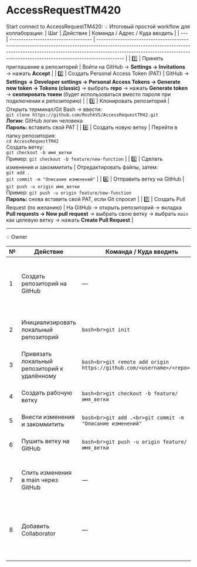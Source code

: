 # AccessRequestTM420

Start connect to AccessRequestTM420: 
💡 Итоговый простой workflow для коллаборации:
| Шаг | Действие                            | Команда / Адрес / Куда вводить                                                                                                                                                                                                                        |
| --- | ----------------------------------- | ----------------------------------------------------------------------------------------------------------------------------------------------------------------------------------------------------------------------------------------------------- |
| 1️⃣ | Принять приглашение в репозиторий   | Войти на GitHub → **Settings → Invitations** → нажать **Accept**                                                                                                                                                                                      |
| 2️⃣ | Создать Personal Access Token (PAT) | GitHub → **Settings → Developer settings → Personal Access Tokens → Generate new token → Tokens (classic)** → выбрать **repo** → нажать **Generate token** → **скопировать токен** (будет использоваться вместо пароля при подключении к репозиторию) |
| 3️⃣ | Клонировать репозиторий             | Открыть терминал/Git Bash → ввести:<br>`git clone https://github.com/RozhkVS/AccessRequestTM42.git`<br>**Логин:** GitHub логин человека<br>**Пароль:** вставить свой PAT                                                                              |
| 4️⃣ | Создать новую ветку                 | Перейти в папку репозитория:<br>`cd AccessRequestTM42`<br>Создать ветку:<br>`git checkout -b имя_ветки`<br>Пример: `git checkout -b feature/new-function`                                                                                             |
| 5️⃣ | Сделать изменения и закоммитить     | Отредактировать файлы, затем:<br>`git add .`<br>`git commit -m "Описание изменений"`                                                                                                                                                                  |
| 6️⃣ | Отправить ветку на GitHub           | `git push -u origin имя_ветки`<br>Пример: `git push -u origin feature/new-function`<br>**Пароль:** снова вставить свой PAT, если Git спросит                                                                                                          |
| 7️⃣ | Создать Pull Request (по желанию)   | На GitHub → открыть репозиторий → вкладка **Pull requests → New pull request** → выбрать свою ветку → выбрать `main` как целевую ветку → нажать **Create Pull Request**                                                                               |


------------------------------------------------------------------------------------------------------------------------------------------------------------------------------------------------------------------------------------------------------------------------------------------
💡 Owner

| № | Действие                                     | Команда / Куда вводить                                                   | Примечание                                                                   |
| - | -------------------------------------------- | ------------------------------------------------------------------------ | ---------------------------------------------------------------------------- |
| 1 | Создать репозиторий на GitHub                | —                                                                        | GitHub → **New repository** → указать название → **Create repository**       |
| 2 | Инициализировать локальный репозиторий       | `bash<br>git init`                                                       | Создаёт локальный репозиторий в текущей папке                                |
| 3 | Привязать локальный репозиторий к удалённому | `bash<br>git remote add origin https://github.com/<username>/<repo>.git` | Связывает локальный и удалённый репозиторий                                  |
| 4 | Создать рабочую ветку                        | `bash<br>git checkout -b feature/имя_ветки`                              | Никогда не работать напрямую в main                                          |
| 5 | Внести изменения и закоммитить               | `bash<br>git add .<br>git commit -m "Описание изменений"`                | Фиксирует изменения                                                          |
| 6 | Пушить ветку на GitHub                       | `bash<br>git push -u origin feature/имя_ветки`                           | Отправляет ветку на удалённый репозиторий                                    |
| 7 | Слить изменения в main через GitHub          | —                                                                        | GitHub → **Pull requests → New pull request → Merge**                        |
| 8 | Добавить Collaborator                        | —                                                                        | GitHub → **Settings → Collaborators → Add people → логин → Send invitation** |

